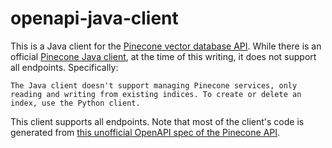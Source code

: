 # openapi-java-client

This is a Java client for the [Pinecone vector database API](https://www.pinecone.io/). While there is an official [Pinecone Java client](https://github.com/pinecone-io/pinecone-java-client), at the time of this writing, it does not support all endpoints. Specifically:

    The Java client doesn't support managing Pinecone services, only reading and writing from existing indices. To create or delete an index, use the Python client.

This client supports all endpoints. Note that most of the client's code is generated from [this unofficial OpenAPI spec of the Pinecone API](https://github.com/sigpwned/pinecone-openapi-spec).